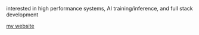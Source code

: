 interested in high performance systems, AI training/inference, and full stack development

<a href="http://example.com/](https://nathan-zhang.vercel.app/" target="_blank">my website</a>
